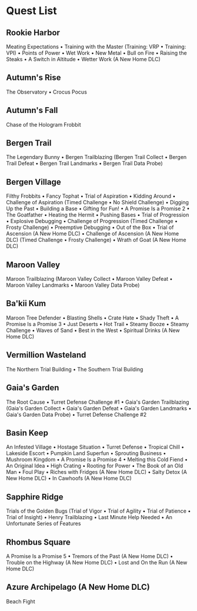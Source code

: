 # Quest List

## Rookie Harbor

Meating Expectations • Training with the Master (Training: VRP • Training: VPI) • Points of Power • Wet Work • New Metal • Bull on Fire • Raising the Steaks • A Switch in Altitude  • Wetter Work (A New Home DLC)

## Autumn's Rise

The Observatory • Crocus Pocus

## Autumn's Fall

Chase of the Hologram Frobbit

## Bergen Trail

The Legendary Bunny • Bergen Trailblazing (Bergen Trail Collect • Bergen Trail Defeat • Bergen Trail Landmarks • Bergen Trail Data Probe)

## Bergen Village

Filthy Frobbits • Fancy Tophat • Trial of Aspiration • Kidding Around • Challenge of Aspiration (Timed Challenge  • No Shield Challenge) • Digging Up the Past • Building a Base • Gifting for Fun! • A Promise Is a Promise 2 • The Goatfather • Heating the Hermit • Pushing Bases • Trial of Progression • Explosive Debugging • Challenge of Progression (Timed Challenge  • Frosty Challenge) • Preemptive Debugging • Out of the Box  • Trial of Ascension (A New Home DLC)  • Challenge of Ascension (A New Home DLC) (Timed Challenge  • Frosty Challenge)  • Wrath of Goat (A New Home DLC)

## Maroon Valley

Maroon Trailblazing (Maroon Valley Collect • Maroon Valley Defeat • Maroon Valley Landmarks • Maroon Valley Data Probe)

## Ba'kii Kum

Maroon Tree Defender • Blasting Shells • Crate Hate • Shady Theft • A Promise Is a Promise 3 • Just Deserts • Hot Trail • Steamy Booze • Steamy Challenge • Waves of Sand • Best in the West  • Spiritual Drinks (A New Home DLC)

## Vermillion Wasteland

The Northern Trial Building • The Southern Trial Building

## Gaia's Garden

The Root Cause • Turret Defense Challenge #1 • Gaia's Garden Trailblazing (Gaia's Garden Collect • Gaia's Garden Defeat • Gaia's Garden Landmarks • Gaia's Garden Data Probe) • Turret Defense Challenge #2

## Basin Keep

An Infested Village • Hostage Situation • Turret Defense • Tropical Chill • Lakeside Escort • Pumpkin Land Superfun • Sprouting Business • Mushroom Kingdom • A Promise Is a Promise 4 • Melting this Cold Fiend • An Original Idea • High Crating • Rooting for Power • The Book of an Old Man • Foul Play  • Riches with Fridges (A New Home DLC)  • Salty Detox (A New Home DLC)  • In Cawhoofs (A New Home DLC)

## Sapphire Ridge

Trials of the Golden Bugs (Trial of Vigor • Trial of Agility • Trial of Patience • Trial of Insight) • Henry Trailblazing • Last Minute Help Needed • An Unfortunate Series of Features

## Rhombus Square

A Promise Is a Promise 5  • Tremors of the Past (A New Home DLC)  • Trouble on the Highway (A New Home DLC)  • Lost and On the Run (A New Home DLC)

## Azure Archipelago (A New Home DLC)

Beach Fight
